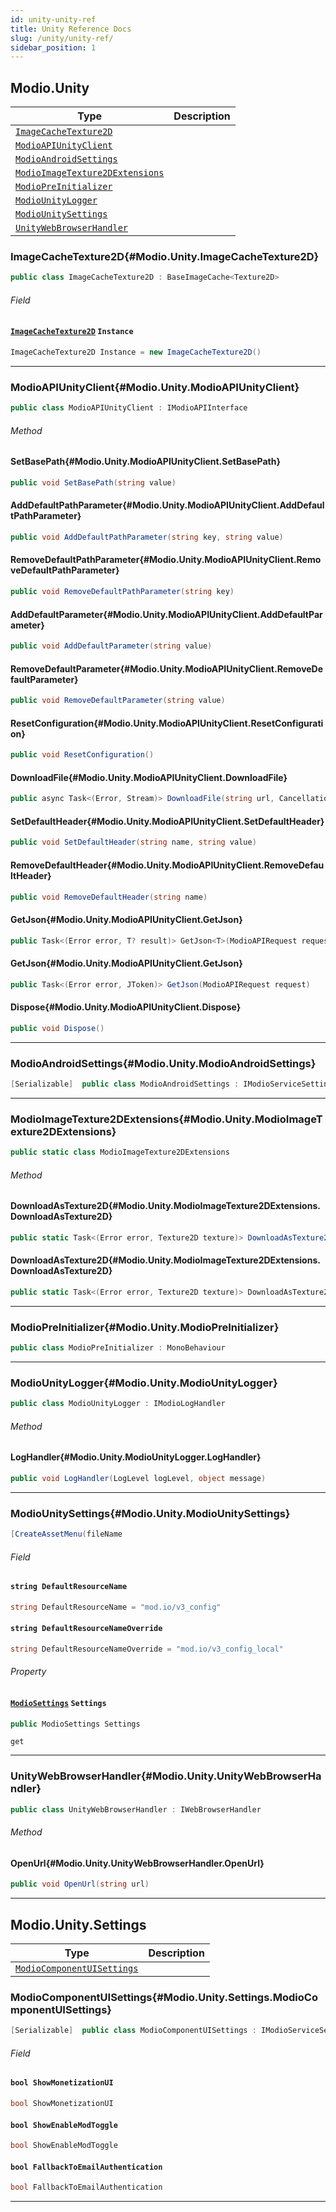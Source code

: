 ```yaml
---
id: unity-unity-ref
title: Unity Reference Docs
slug: /unity/unity-ref/
sidebar_position: 1
---
```


## Modio.Unity

| Type | Description |
|------|-------------|
| [`ImageCacheTexture2D`](#Modio.Unity.ImageCacheTexture2D) |  |
| [`ModioAPIUnityClient`](#Modio.Unity.ModioAPIUnityClient) |  |
| [`ModioAndroidSettings`](#Modio.Unity.ModioAndroidSettings) |  |
| [`ModioImageTexture2DExtensions`](#Modio.Unity.ModioImageTexture2DExtensions) |  |
| [`ModioPreInitializer`](#Modio.Unity.ModioPreInitializer) |  |
| [`ModioUnityLogger`](#Modio.Unity.ModioUnityLogger) |  |
| [`ModioUnitySettings`](#Modio.Unity.ModioUnitySettings) |  |
| [`UnityWebBrowserHandler`](#Modio.Unity.UnityWebBrowserHandler) |  |

### ImageCacheTexture2D{#Modio.Unity.ImageCacheTexture2D}

```csharp
public class ImageCacheTexture2D : BaseImageCache<Texture2D>
```


###### Field


#### [`ImageCacheTexture2D`](#Modio.Unity.ImageCacheTexture2D.Instance) `Instance`

```csharp
ImageCacheTexture2D Instance = new ImageCacheTexture2D()
```

___

### ModioAPIUnityClient{#Modio.Unity.ModioAPIUnityClient}

```csharp
public class ModioAPIUnityClient : IModioAPIInterface
```


###### Method


#### SetBasePath{#Modio.Unity.ModioAPIUnityClient.SetBasePath}

```csharp
public void SetBasePath(string value)
```


#### AddDefaultPathParameter{#Modio.Unity.ModioAPIUnityClient.AddDefaultPathParameter}

```csharp
public void AddDefaultPathParameter(string key, string value)
```


#### RemoveDefaultPathParameter{#Modio.Unity.ModioAPIUnityClient.RemoveDefaultPathParameter}

```csharp
public void RemoveDefaultPathParameter(string key)
```


#### AddDefaultParameter{#Modio.Unity.ModioAPIUnityClient.AddDefaultParameter}

```csharp
public void AddDefaultParameter(string value)
```


#### RemoveDefaultParameter{#Modio.Unity.ModioAPIUnityClient.RemoveDefaultParameter}

```csharp
public void RemoveDefaultParameter(string value)
```


#### ResetConfiguration{#Modio.Unity.ModioAPIUnityClient.ResetConfiguration}

```csharp
public void ResetConfiguration()
```


#### DownloadFile{#Modio.Unity.ModioAPIUnityClient.DownloadFile}

```csharp
public async Task<(Error, Stream)> DownloadFile(string url, CancellationToken token
```


#### SetDefaultHeader{#Modio.Unity.ModioAPIUnityClient.SetDefaultHeader}

```csharp
public void SetDefaultHeader(string name, string value)
```


#### RemoveDefaultHeader{#Modio.Unity.ModioAPIUnityClient.RemoveDefaultHeader}

```csharp
public void RemoveDefaultHeader(string name)
```


#### GetJson{#Modio.Unity.ModioAPIUnityClient.GetJson}

```csharp
public Task<(Error error, T? result)> GetJson<T>(ModioAPIRequest request) where T : struct
```


#### GetJson{#Modio.Unity.ModioAPIUnityClient.GetJson}

```csharp
public Task<(Error error, JToken)> GetJson(ModioAPIRequest request)
```


#### Dispose{#Modio.Unity.ModioAPIUnityClient.Dispose}

```csharp
public void Dispose()
```

___

### ModioAndroidSettings{#Modio.Unity.ModioAndroidSettings}

```csharp
[Serializable]  public class ModioAndroidSettings : IModioServiceSettings
```

___

### ModioImageTexture2DExtensions{#Modio.Unity.ModioImageTexture2DExtensions}

```csharp
public static class ModioImageTexture2DExtensions
```


###### Method


#### DownloadAsTexture2D{#Modio.Unity.ModioImageTexture2DExtensions.DownloadAsTexture2D}

```csharp
public static Task<(Error error, Texture2D texture)> DownloadAsTexture2D(this ImageReference imageReference)
```


#### DownloadAsTexture2D{#Modio.Unity.ModioImageTexture2DExtensions.DownloadAsTexture2D}

```csharp
public static Task<(Error error, Texture2D texture)> DownloadAsTexture2D<TResolution>(  this ModioImageSource<TResolution> imageSource,  TResolution resolution  ) where TResolution : Enum
```

___

### ModioPreInitializer{#Modio.Unity.ModioPreInitializer}

```csharp
public class ModioPreInitializer : MonoBehaviour
```

___

### ModioUnityLogger{#Modio.Unity.ModioUnityLogger}

```csharp
public class ModioUnityLogger : IModioLogHandler
```


###### Method


#### LogHandler{#Modio.Unity.ModioUnityLogger.LogHandler}

```csharp
public void LogHandler(LogLevel logLevel, object message)
```

___

### ModioUnitySettings{#Modio.Unity.ModioUnitySettings}

```csharp
[CreateAssetMenu(fileName
```


###### Field


#### `string DefaultResourceName`

```csharp
string DefaultResourceName = "mod.io/v3_config"
```


#### `string DefaultResourceNameOverride`

```csharp
string DefaultResourceNameOverride = "mod.io/v3_config_local"
```


###### Property


#### [`ModioSettings`](#Modio.ModioSettings) `Settings`

```csharp
public ModioSettings Settings
```
`get` 

___

### UnityWebBrowserHandler{#Modio.Unity.UnityWebBrowserHandler}

```csharp
public class UnityWebBrowserHandler : IWebBrowserHandler
```


###### Method


#### OpenUrl{#Modio.Unity.UnityWebBrowserHandler.OpenUrl}

```csharp
public void OpenUrl(string url)
```

___

## Modio.Unity.Settings

| Type | Description |
|------|-------------|
| [`ModioComponentUISettings`](#Modio.Unity.Settings.ModioComponentUISettings) |  |

### ModioComponentUISettings{#Modio.Unity.Settings.ModioComponentUISettings}

```csharp
[Serializable]  public class ModioComponentUISettings : IModioServiceSettings
```


###### Field


#### `bool ShowMonetizationUI`

```csharp
bool ShowMonetizationUI
```


#### `bool ShowEnableModToggle`

```csharp
bool ShowEnableModToggle
```


#### `bool FallbackToEmailAuthentication`

```csharp
bool FallbackToEmailAuthentication
```

___

